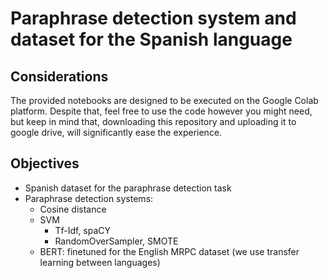 # Paraphrase detection system and dataset for the Spanish language

## Considerations

The provided notebooks are designed to be executed on the Google Colab platform. Despite that, feel free to use the code however you might need, but keep in mind that, downloading this repository and uploading it to google drive, will significantly ease the experience.

## Objectives

- Spanish dataset for the paraphrase detection task
- Paraphrase detection systems:
  - Cosine distance
  - SVM
    - Tf-Idf, spaCY
    - RandomOverSampler, SMOTE
  - BERT: finetuned for the English MRPC dataset (we use transfer learning between languages)
